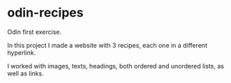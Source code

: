 # odin-recipes
Odin first exercise.
<p>In this project I made a website with 3 recipes, each one in a different hyperlink.</p>
<p>I worked with images, texts, headings, both ordered and unordered lists, as well as links.</p>